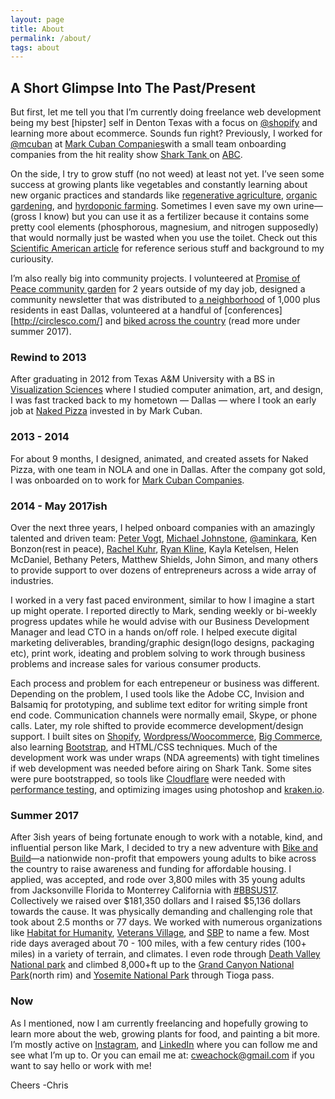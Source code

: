 ```yaml
---
layout: page
title: About 
permalink: /about/
tags: about
---
```


## A Short Glimpse Into The Past/Present 
But first, let me tell you that I’m currently doing freelance web development being my best [hipster] self in Denton Texas with a focus on [@shopify](https://www.shopify.com) and learning more about ecommerce. Sounds fun right? Previously, I worked for [@mcuban](https://twitter.com/mcuban) at [Mark Cuban Companies](http://markcubancompanies.com/)with a small team onboarding companies from the hit reality show [Shark Tank ](http://abc.go.com/shows/shark-tank) on [ABC](http://abc.go.com/). 

On the side, I try to grow stuff (no not weed) at least not yet. I’ve seen some success at growing plants like vegetables and constantly learning about new organic practices and standards like [regenerative agriculture](https://www.patagonia.com/blog/2017/09/join-us-the-journey-to-regenerative-organic-certification/), [organic gardening](https://rodaleinstitute.org/), and [hyrdoponic farming](https://modernfarmer.com/2017/05/is-hydro-organic-farming-organic/). Sometimes I even save my own urine—(gross I know) but you can use it as a fertilizer because it contains some pretty cool elements (phosphorous, magnesium, and nitrogen supposedly) that would normally just be wasted when you use the toilet. Check out this [Scientific American article](https://www.scientificamerican.com/article/human-urine-is-an-effective-fertilizer/) for reference serious stuff and background to my curiousity.

I’m also really big into community projects. I volunteered at [Promise of Peace community garden](http://promiseofpeace.us/) for 2 years outside of my day job, designed a community newsletter that was distributed to [a neighborhood](http://www.littleforesthills.com/) of 1,000 plus residents in east Dallas, volunteered at a handful of [conferences][http://circlesco.com/] and [biked across the country](https://classic.bikeandbuild.org/rider/9274) (read more under summer 2017).  

### Rewind to 2013
After graduating in 2012 from Texas A&M University with a BS in [Visualization Sciences](http://viz.arch.tamu.edu/) where I studied computer animation, art, and design, I was fast tracked back to my hometown — Dallas — where I took an early job at [Naked Pizza](https://nkdpizza.com/) invested in by Mark Cuban. 

### 2013 - 2014
For about 9 months, I designed, animated, and created assets for Naked Pizza, with one team in NOLA and one in Dallas. After the company got sold, I was onboarded on to work for [Mark Cuban Companies](http://markcubancompanies.com/). 

### 2014 - May 2017ish
Over the next three years, I helped onboard companies with an amazingly talented and driven team: [Peter Vogt](http://petervogt.co/), [Michael Johnstone](https://www.michaeljohnstone.us/), [@aminkara](https://twitter.com/aminkara), Ken Bonzon(rest in peace), [Rachel Kuhr](https://www.rachelkuhr.com/), [Ryan Kline](https://www.linkedin.com/in/ryankline), Kayla Ketelsen, Helen McDaniel, Bethany Peters, Matthew Shields, John Simon, and many others to provide support to over dozens of entrepreneurs across a wide array of industries. 

I worked in a very fast paced environment, similar to how I imagine a start up might operate. I reported directly to Mark, sending weekly or bi-weekly progress updates while he would advise with our Business Development Manager and lead CTO in a hands on/off role. I helped execute digital marketing deliverables, branding/graphic design(logo designs, packaging etc), print work, ideating and problem solving to work through business problems and increase sales for various consumer products. 

Each process and problem for each entrepeneur or business was different. Depending on the problem, I used tools like the Adobe CC, Invision and Balsamiq for prototyping, and sublime text editor for writing simple front end code. Communication channels were normally email, Skype, or phone calls. Later, my role shifted to provide ecommerce development/design support. I built sites on [Shopify](https://www.shopify.com), [Wordpress/Woocommerce](https://wordpress.org/), [Big Commerce](https://www.bigcommerce.com/), also learning [Bootstrap](https://getbootstrap.com/), and HTML/CSS techniques. Much of the development work was under wraps (NDA agreements) with tight timelines if web development was needed before airing on Shark Tank. Some sites were pure bootstrapped, so tools like [Cloudflare](https://www.cloudflare.com/) were needed with [performance testing](https://www.webpagetest.org/), and optimizing images using photoshop and [kraken.io](kraken.io). 

### Summer 2017
After 3ish years of being fortunate enough to work with a notable, kind, and influential person like Mark, I decided to try a new adventure with [Bike and Build](https://bikeandbuild.org/)—a nationwide non-profit that empowers young adults to bike across the country to raise awareness and funding for affordable housing. I applied, was accepted, and rode over 3,800 miles with 35 young adults from Jacksonville Florida to Monterrey California with [#BBSUS17](https://www.instagram.com/explore/tags/bbsus17/). Collectively we raised over $181,350 dollars and I raised $5,136 dollars towards the cause. It was physically demanding and challenging role that took about 2.5 months or 77 days. We worked with numerous organizations like [Habitat for Humanity](https://www.habitat.org/), [Veterans Village](http://www.veteransvillage.org/), and [SBP](http://sbpusa.org/) to name a few. Most ride days averaged about 70 - 100 miles, with a few century rides (100+ miles) in a variety of terrain, and climates. I even rode through [Death Valley National park](https://www.nps.gov/deva/index.htm) and climbed 8,000+ft up to the [Grand Canyon National Park](https://www.nps.gov/grca/index.htm)(north rim) and [Yosemite National Park](https://www.nps.gov/yose/index.htm) through Tioga pass. 

### Now
As I mentioned, now I am currently freelancing and hopefully growing to learn more about the web, growing plants for food, and painting a bit more. I’m mostly active on [Instagram](https://www.instagram.com/cweachock/), and [LinkedIn](https://www.linkedin.com/in/christopher-weachock-031a8263/) where you can follow me and see what I’m up to. Or you can email me at: [cweachock@gmail.com](mailto:cweachock@gmail.com) if you want to say hello or work with me! 

Cheers
-Chris


